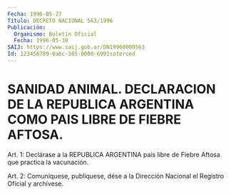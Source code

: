 ```yaml
---
Fecha: 1996-05-27
Título: DECRETO NACIONAL 563/1996
Publicación:
  Organismo: Boletín Oficial
  Fecha: 1996-05-30
SAIJ: https://www.saij.gob.ar/DN19960000563
Id: 123456789-0abc-365-0000-6991soterced
---
```

# SANIDAD ANIMAL. DECLARACION DE LA REPUBLICA ARGENTINA COMO PAIS LIBRE DE FIEBRE AFTOSA.

<a id="1"></a>
Art. 1:  Declárase  a  la  REPUBLICA  ARGENTINA  país libre de Fiebre Aftosa que practica la vacunación.

<a id="2"></a>
Art. 2: Comuníquese, publíquese, dése a la Dirección Nacional  el Registro  Oficial  y  archívese.